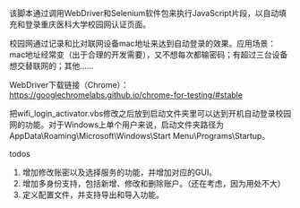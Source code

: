 该脚本通过调用WebDriver和Selenium软件包来执行JavaScript片段，以自动填充和登录重庆医科大学校园网认证页面。

校园网通过记录和比对联网设备mac地址来达到自动登录的效果。应用场景：mac地址经常变（出于合理的开发需要），又不想每次都输密码；有超过三台设备想交替联网的；其他……

WebDriver下载链接（Chrome）：https://googlechromelabs.github.io/chrome-for-testing/#stable

把wifi_login_activator.vbs修改之后放到启动文件夹里可以达到开机自动登录校园网的功能。对于Windows上单个用户来说，启动文件夹路径为AppData\Roaming\Microsoft\Windows\Start Menu\Programs\Startup。

todos

1. 增加修改账密以及选择服务的功能，并增加对应的GUI。
2. 增加多身份支持，包括新增、修改和删除账户。（还在考虑，因为用处不大）
3. 定义配置文件，并支持导出和导入功能。